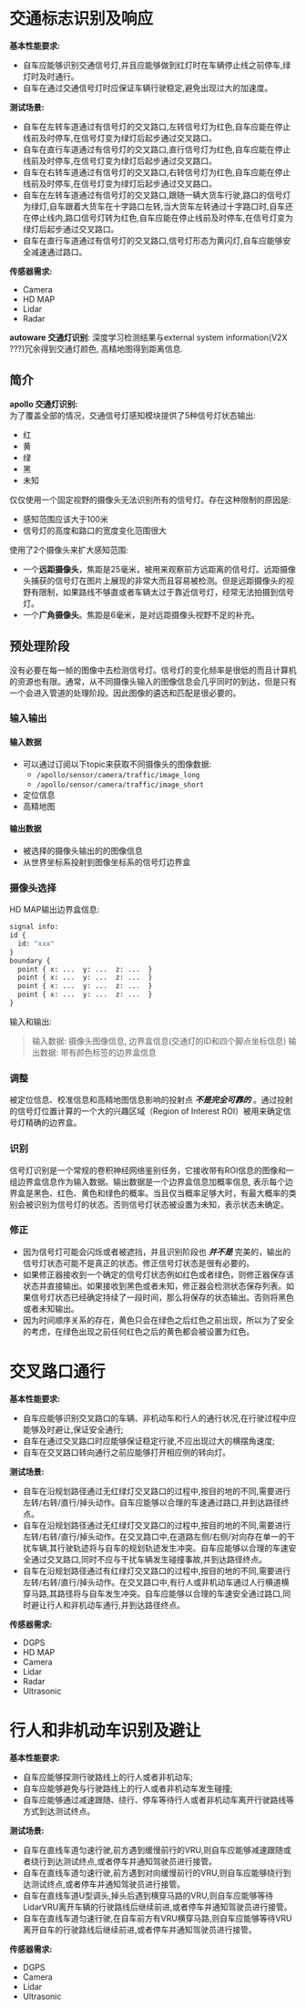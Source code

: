 # 交通标志识别及响应
**基本性能要求:**
- 自车应能够识别交通信号灯,并且应能够做到红灯时在车辆停止线之前停车,绿灯时及时通行。
- 自车在通过交通信号灯时应保证车辆行驶稳定,避免出现过大的加速度。

**测试场景:**
- 自车在左转车道通过有信号灯的交叉路口,左转信号灯为红色,自车应能在停止线前及时停车,在信号灯变为绿灯后起步通过交叉路口。
- 自车在直行车道通过有信号灯的交叉路口,直行信号灯为红色,自车应能在停止线前及时停车,在信号灯变为绿灯后起步通过交叉路口。
- 自车在右转车道通过有信号灯的交叉路口,右转信号灯为红色,自车应能在停止线前及时停车,在信号灯变为绿灯后起步通过交叉路口。
- 自车在左转车道通过有信号灯的交叉路口,跟随一辆大货车行驶,路口的信号灯为绿灯,自车跟着大货车在十字路口左转,当大货车左转通过十字路口时,自车还在停止线内,路口信号灯转为红色,自车应能在停止线前及时停车,在信号灯变为绿灯后起步通过交叉路口。
- 自车在直行车道通过有信号灯的交叉路口,信号灯形态为黄闪灯,自车应能够安全减速通过路口。

**传感器需求:**
- Camera
- HD MAP
- Lidar
- Radar

**autoware 交通灯识别**: 深度学习检测结果与external system information(V2X ???)冗余得到交通灯颜色, 高精地图得到距离信息.

## 简介  
**apollo 交通灯识别:**  
为了覆盖全部的情况，交通信号灯感知模块提供了5种信号灯状态输出:  
- 红
- 黄
- 绿
- 黑
- 未知

仅仅使用一个固定视野的摄像头无法识别所有的信号灯。存在这种限制的原因是:  
- 感知范围应该大于100米
- 信号灯的高度和路口的宽度变化范围很大

使用了2个摄像头来扩大感知范围:  
-  一个**远距摄像头**，焦距是25毫米，被用来观察前方远距离的信号灯。远距摄像头捕获的信号灯在图片上展现的非常大而且容易被检测。但是远距摄像头的视野有限制，如果路线不够直或者车辆太过于靠近信号灯，经常无法拍摄到信号灯。  
- 一个**广角摄像头**。焦距是6毫米，是对远距摄像头视野不足的补充。

## 预处理阶段  
没有必要在每一帧的图像中去检测信号灯。信号灯的变化频率是很低的而且计算机的资源也有限。通常，从不同摄像头输入的图像信息会几乎同时的到达，但是只有一个会进入管道的处理阶段。因此图像的遴选和匹配是很必要的。

### 输入输出  
#### 输入数据  
- 可以通过订阅以下topic来获取不同摄像头的图像数据:  
    - `/apollo/sensor/camera/traffic/image_long`
    - `/apollo/sensor/camera/traffic/image_short`  
- 定位信息
- 高精地图

#### 输出数据  
  - 被选择的摄像头输出的的图像信息
  - 从世界坐标系投射到图像坐标系的信号灯边界盒

### 摄像头选择  
HD MAP输出边界盒信息:   
```protobuf
signal info:
id {
  id: "xxx"
}
boundary {
  point { x: ...  y: ...  z: ...  }
  point { x: ...  y: ...  z: ...  }
  point { x: ...  y: ...  z: ...  }
  point { x: ...  y: ...  z: ...  }
}
```

输入和输出:  
> 输入数据: 摄像头图像信息, 边界盒信息(交通灯的ID和四个脚点坐标信息)
> 输出数据: 带有颜色标签的边界盒信息

### 调整  
被定位信息、校准信息和高精地图信息影响的投射点 ***不是完全可靠的*** 。通过投射的信号灯位置计算的一个大的兴趣区域（Region of Interest ROI）被用来确定信号灯精确的边界盒。

### 识别  
信号灯识别是一个常规的卷积神经网络鉴别任务，它接收带有ROI信息的图像和一组边界盒信息作为输入数据。输出数据是一个边界盒信息加概率信息, 表示每个边界盒是黑色、红色、黄色和绿色的概率。当且仅当概率足够大时，有最大概率的类别会被识别为信号灯的状态。否则信号灯状态被设置为未知，表示状态未确定。  

### 修正  
- 因为信号灯可能会闪烁或者被遮挡，并且识别阶段也 ***并不是*** 完美的，输出的信号灯状态可能不是真正的状态。修正信号灯状态是很有必要的。  
- 如果修正器接收到一个确定的信号灯状态例如红色或者绿色，则修正器保存该状态并直接输出。如果接收到黑色或者未知，修正器会检测状态保存列表。如果信号灯状态已经确定持续了一段时间，那么将保存的状态输出。否则将黑色或者未知输出。  
- 因为时间顺序关系的存在，黄色只会在绿色之后红色之前出现，所以为了安全的考虑，在绿色出现之前任何红色之后的黄色都会被设置为红色。


# 交叉路口通行

**基本性能要求:**
- 自车应能够识别交叉路口的车辆、非机动车和行人的通行状况,在行驶过程中应能够及时避让,保证安全通行;
- 自车在通过交叉路口时应能够保证稳定行驶,不应出现过大的横摆角速度;
- 自车在交叉路口转向通行之前应能够打开相应侧的转向灯。

**测试场景:**
- 自车在沿规划路径通过无红绿灯交叉路口的过程中,按目的地的不同,需要进行左转/右转/直行/掉头动作。自车应能够以合理的车速通过路口,并到达路径终点。
- 自车在沿规划路径通过无红绿灯交叉路口的过程中,按目的地的不同,需要进行左转/右转/直行/掉头动作。在交叉路口中,在道路左侧/右侧/对向存在单一的干扰车辆,其行驶轨迹将与自车的规划轨迹发生冲突。自车应能够以合理的车速安全通过交叉路口,同时不应与干扰车辆发生碰撞事故,并到达路径终点。
- 自车在沿规划路径通过有红绿灯交叉路口的过程中,按目的地的不同,需要进行左转/右转/直行/掉头动作。在交叉路口中,有行人或非机动车通过人行横道横穿马路,其路径将与自车发生冲突。自车应能够以合理的车速安全通过路口,同时避让行人和非机动车通行,并到达路径终点。

**传感器需求:**
- DGPS
- HD MAP
- Camera
- Lidar
- Radar
- Ultrasonic

# 行人和非机动车识别及避让

**基本性能要求:**
- 自车应能够探测行驶路线上的行人或者非机动车;
- 自车应能够避免与行驶路线上的行人或者非机动车发生碰撞;
- 自车应能够通过减速跟随、绕行、停车等待行人或者非机动车离开行驶路线等方式到达测试终点。

**测试场景:**
- 自车在直线车道匀速行驶,前方遇到缓慢前行的VRU,则自车应能够减速跟随或者绕行到达测试终点,或者停车并通知驾驶员进行接管。
- 自车在直线车道匀速行驶,前方遇到对向缓慢前行的VRU,则自车应能够绕行到达测试终点,或者停车并通知驾驶员进行接管。
- 自车在直线车道U型调头,掉头后遇到横穿马路的VRU,则自车应能够等待LidarVRU离开车辆的行驶路线后继续前进,或者停车并通知驾驶员进行接管。
- 自车在直线车道匀速行驶,在自车前方有VRU横穿马路,则自车应能够等待VRU离开自车的行驶路线后继续前进,或者停车并通知驾驶员进行接管。

**传感器需求:**
- DGPS
- Camera
- Lidar
- Ultrasonic